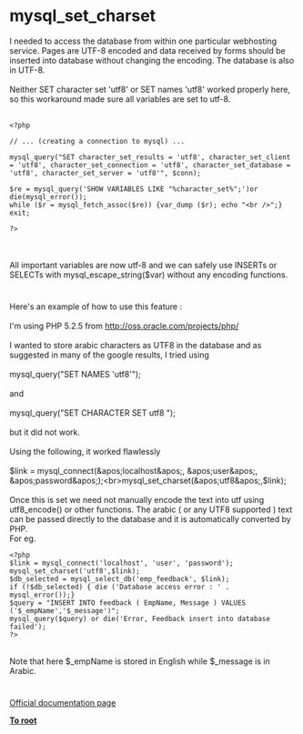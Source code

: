 # mysql_set_charset



I needed to access the database from within one particular webhosting service. Pages are UTF-8 encoded and data received by forms should be inserted into database without changing the encoding. The database is also in UTF-8.<br><br>Neither SET character set &apos;utf8&apos; or SET names &apos;utf8&apos; worked properly here, so this workaround made sure all variables are set to utf-8.<br><br>

```
<?php

// ... (creating a connection to mysql) ...

mysql_query("SET character_set_results = 'utf8', character_set_client = 'utf8', character_set_connection = 'utf8', character_set_database = 'utf8', character_set_server = 'utf8'", $conn);

$re = mysql_query('SHOW VARIABLES LIKE "%character_set%";')or die(mysql_error());
while ($r = mysql_fetch_assoc($re)) {var_dump ($r); echo "<br />";} exit;

?>
```
<br><br>All important variables are now utf-8 and we can safely use INSERTs or SELECTs with mysql_escape_string($var) without any encoding functions.  

#

Here&apos;s an example of how to use this feature :<br><br>I&apos;m using  PHP 5.2.5 from http://oss.oracle.com/projects/php/<br><br>I wanted to store arabic characters as UTF8 in the database and as suggested in many of the google results, I tried using<br><br>mysql_query("SET NAMES &apos;utf8&apos;");<br><br>and <br><br>mysql_query("SET CHARACTER SET utf8 ");<br><br>but it did not work.<br><br>Using the following, it worked flawlessly<br><br>$link = mysql_connect(&apos;localhost&apos;, &apos;user&apos;, &apos;password&apos;);<br>mysql_set_charset(&apos;utf8&apos;,$link);<br><br>Once this is set we need not manually encode the text into utf using utf8_encode() or other functions. The arabic ( or any UTF8 supported ) text can be passed directly to the database and it is automatically converted by PHP.<br>For eg.<br>

```
<?php
$link = mysql_connect('localhost', 'user', 'password');
mysql_set_charset('utf8',$link);
$db_selected = mysql_select_db('emp_feedback', $link);
if (!$db_selected) { die ('Database access error : ' . mysql_error());}
$query = "INSERT INTO feedback ( EmpName, Message ) VALUES ('$_empName','$_message')";
mysql_query($query) or die('Error, Feedback insert into database failed');
?>
```
<br>Note that here $_empName is stored in English while $_message is in Arabic.  

#

[Official documentation page](https://www.php.net/manual/en/function.mysql-set-charset.php)

**[To root](/README.md)**